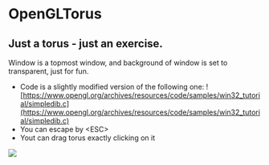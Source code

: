 # OpenGLTorus
## Just a torus - just an exercise.

Window is a topmost window, and background of window is set to transparent, just for fun.

- Code is a slightly modified version of the following one: ![https://www.opengl.org/archives/resources/code/samples/win32_tutorial/simpledib.c](https://www.opengl.org/archives/resources/code/samples/win32_tutorial/simpledib.c)
- You can escape by \<ESC>
- Yout can drag torus exactly clicking on it

![](https://avatars0.githubusercontent.com/u/42380063?s=460&u=5f3c84d507d1f1328664a0a411ce020f25127658&v=4)
